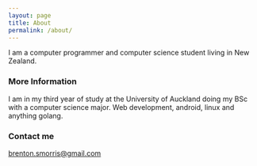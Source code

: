 ```yaml
---
layout: page
title: About
permalink: /about/
---
```


I am a computer programmer and computer science student living in New Zealand.

### More Information

I am in my third year of study at the University of Auckland doing my BSc with a computer science major.
Web development, android, linux and anything golang.

### Contact me

[brenton.smorris@gmail.com](mailto:brenton.smorris@gmail.com)
